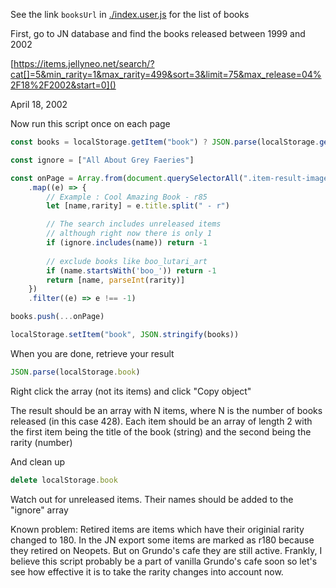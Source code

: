 See the link `booksUrl` in [./index.user.js]() for the list of books

First, go to JN database and find the books released between 1999 and 2002

[https://items.jellyneo.net/search/?cat[]=5&min_rarity=1&max_rarity=499&sort=3&limit=75&max_release=04%2F18%2F2002&start=0]()

 April 18, 2002 

Now run this script once on each page
```js
const books = localStorage.getItem("book") ? JSON.parse(localStorage.getItem("book")) : []

const ignore = ["All About Grey Faeries"]

const onPage = Array.from(document.querySelectorAll(".item-result-image"))
    .map((e) => {
        // Example : Cool Amazing Book - r85
        let [name,rarity] = e.title.split(" - r") 

        // The search includes unreleased items
        // although right now there is only 1
        if (ignore.includes(name)) return -1
        
        // exclude books like boo_lutari_art
        if (name.startsWith('boo_')) return -1
        return [name, parseInt(rarity)]
    })
    .filter((e) => e !== -1)

books.push(...onPage)

localStorage.setItem("book", JSON.stringify(books))
```

When you are done, retrieve your result

```js
JSON.parse(localStorage.book)
```


Right click the array (not its items) and click "Copy object"

The result should be an array with N items, where N is the number of books released (in this case 428). Each item should be an array of length 2 with the first item being the title of the book (string) and the second being the rarity (number)

And clean up
```js
delete localStorage.book
```

Watch out for unreleased items. Their names should be added to the "ignore" array


Known problem: Retired items are items which have their originial rarity changed to 180. In the JN export some items are marked as r180 because they retired on Neopets. But on Grundo's cafe they are still active. Frankly, I believe this script probably be a part of vanilla Grundo's cafe soon so let's see how effective it is to take the rarity changes into account now.